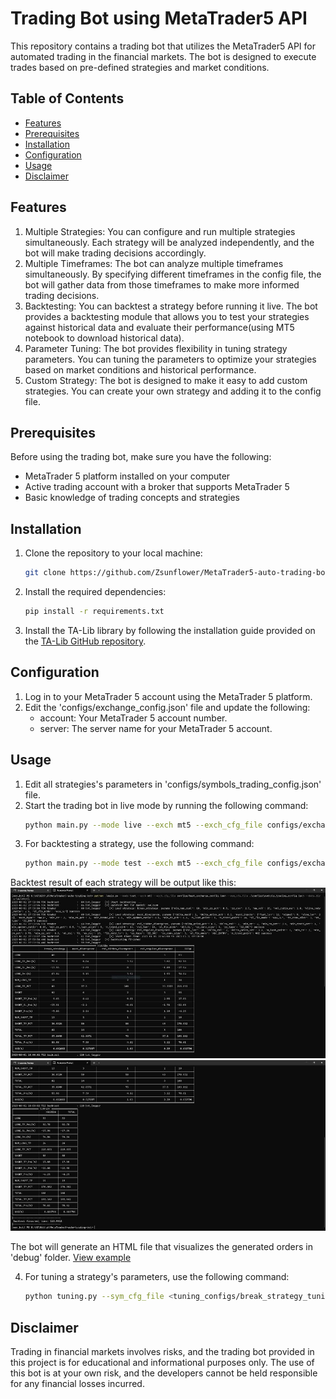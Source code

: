 # Trading Bot using MetaTrader5 API

This repository contains a trading bot that utilizes the MetaTrader5 API for automated trading in the financial markets. The bot is designed to execute trades based on pre-defined strategies and market conditions.

## Table of Contents
- [Features](features)
- [Prerequisites](prerequisites)
- [Installation](#installation)
- [Configuration](#configuration)
- [Usage](#usage)
- [Disclaimer](#disclaimer)

## Features
  1. Multiple Strategies: You can configure and run multiple strategies simultaneously. Each strategy will be analyzed independently, and the bot will make trading decisions accordingly.
  2. Multiple Timeframes: The bot can analyze multiple timeframes simultaneously. By specifying different timeframes in the config file, the bot will gather data from those timeframes to make more informed trading decisions.
  3. Backtesting: You can backtest a strategy before running it live. The bot provides a backtesting module that allows you to test your strategies against historical data and evaluate their performance(using MT5 notebook to download historical data).
  4. Parameter Tuning: The bot provides flexibility in tuning strategy parameters. You can tuning the parameters to optimize your strategies based on market conditions and historical performance.
  5. Custom Strategy: The bot is designed to make it easy to add custom strategies. You can create your own strategy and adding it to the config file.

## Prerequisites
  Before using the trading bot, make sure you have the following:
  - MetaTrader 5 platform installed on your computer
  - Active trading account with a broker that supports MetaTrader 5
  - Basic knowledge of trading concepts and strategies

## Installation
  1. Clone the repository to your local machine:
     ```bash
     git clone https://github.com/Zsunflower/MetaTrader5-auto-trading-bot
  2. Install the required dependencies:
     ```bash
     pip install -r requirements.txt
  3. Install the TA-Lib library by following the installation guide provided on the [TA-Lib GitHub repository](https://github.com/TA-Lib/ta-lib-python).
## Configuration
  1. Log in to your MetaTrader 5 account using the MetaTrader 5 platform.
  2. Edit the 'configs/exchange_config.json' file and update the following:
     - account: Your MetaTrader 5 account number.
     - server: The server name for your MetaTrader 5 account.

## Usage
  1. Edit all strategies's parameters in 'configs/symbols_trading_config.json' file.
  2. Start the trading bot in live mode by running the following command:
     ```bash
     python main.py --mode live --exch mt5 --exch_cfg_file configs/exchange_config.json --sym_cfg_file configs/symbols_trading_config.json

  3. For backtesting a strategy, use the following command:
     ```bash
     python main.py --mode test --exch mt5 --exch_cfg_file configs/exchange_config.json --sym_cfg_file <configs/break_strategy_config.json> --data_dir <path to historical candle data>

   Backtest result of each strategy will be output like this:
    ![Screenshot 1](debug/test.jpg)
    ![Screenshot 1](debug/test2.jpg)

   The bot will generate an HTML file that visualizes the generated orders in 'debug' folder. [View example](https://drive.google.com/drive/folders/1C0ZnOCIMQtW3uN2PjEis9MqDeLrSwVEm?usp=drive_link)
   
  4. For tuning a strategy's parameters, use the following command:
     ```bash
     python tuning.py --sym_cfg_file <tuning_configs/break_strategy_tuning_config.json> --data_dir <path to historical candle data>

## Disclaimer
  Trading in financial markets involves risks, and the trading bot provided in this project is for educational and informational purposes only. The use of this bot is at your own risk, and the developers cannot be held responsible for any financial losses incurred.
